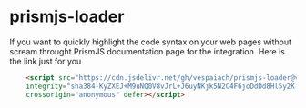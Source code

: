 # prismjs-loader

If you want to quickly highlight the code syntax on your web pages without scream throught PrismJS documentation page for the integration. Here is the link just for you

```html
	<script src="https://cdn.jsdelivr.net/gh/vespaiach/prismjs-loader@v1.0.0/dist/prismjs-loader.js"
    integrity="sha384-KyZXEJ+M9uNQ0V8vJrL+J6uyNKjk5N2C4F6joDdDd8Hl5y2KlgkZe6z8Of7RoG0T"
    crossorigin="anonymous" defer></script>
```
